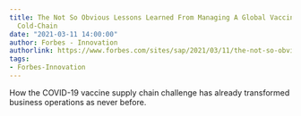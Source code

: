 ```yaml
---
title: The Not So Obvious Lessons Learned From Managing A Global Vaccine Distribution
  Cold-Chain
date: "2021-03-11 14:00:00"
author: Forbes - Innovation
authorlink: https://www.forbes.com/sites/sap/2021/03/11/the-not-so-obvious-lessons-learned-from-managing-a-global-vaccine-distribution-cold-chain/
tags:
- Forbes-Innovation
---
```

How the COVID-19 vaccine supply chain challenge has already transformed business operations as never before.